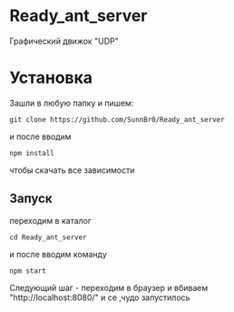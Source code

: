 # Ready_ant_server
Графический движок "UDP"


# Установка

Зашли в любую папку и пишем:

```shell
git clone https://github.com/SunnBr0/Ready_ant_server
```
и после вводим 
```shell
npm install 
```
чтобы скачать все зависимости

## Запуск
переходим в каталог 

```shell
cd Ready_ant_server
```
и после вводим команду
```shell
npm start
```
Следующий шаг - переходим в браузер и вбиваем "http://localhost:8080/"
и се ,чудо запустилось
